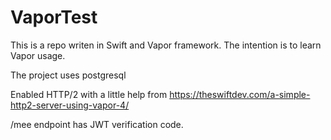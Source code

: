 # VaporTest
This is a repo writen in Swift and Vapor framework. The intention is to learn Vapor usage.

The project uses postgresql

Enabled HTTP/2 with a little help from https://theswiftdev.com/a-simple-http2-server-using-vapor-4/

/mee endpoint has JWT verification code.
